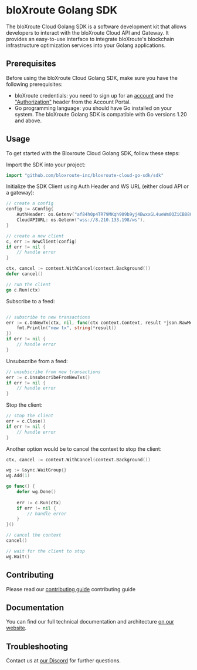 # bloXroute Golang SDK

The bloXroute Cloud Golang SDK is a software development kit that allows developers to interact with the bloXroute Cloud API and Gateway.
It provides an easy-to-use interface to integrate bloXroute's blockchain infrastructure optimization services into your Golang applications.

## Prerequisites

Before using the bloXroute Cloud Golang SDK, make sure you have the following prerequisites:

- bloXroute credentials: you need to sign up for an [account][account] and the ["Authorization"][authorization] header from the Account Portal.
- Go programming language: you should have Go installed on your system. The bloXroute Golang SDK is compatible with Go versions 1.20 and above.

## Usage

To get started with the Bloxroute Cloud Golang SDK, follow these steps:

Import the SDK into your project:

```go
import "github.com/bloxroute-inc/bloxroute-cloud-go-sdk/sdk"
```

Initialize the SDK Client using Auth Header and WS URL (either cloud API or a gateway):

```go
// create a config
config := &Config{
	AuthHeader: os.Getenv("af84h0p4TR79MKqh909b9yj4BwxxGL4ueWm0QZiCB88OzYelc7QOG2GB9QPMUefZ01wsgu7efSL4Mj6m6KPp0qFhN74m"),
	CloudAPIURL: os.Getenv("wss://8.210.133.198/ws"),
}

// create a new client
c, err := NewClient(config)
if err != nil {
    // handle error
}

ctx, cancel := context.WithCancel(context.Background())
defer cancel()

// run the client
go c.Run(ctx)
```

Subscribe to a feed:

```go

// subscribe to new transactions
err := c.OnNewTx(ctx, nil, func(ctx context.Context, result *json.RawMessage) {
    fmt.Println("new tx", string(*result))
})
if err != nil {
    // handle error
}
```

Unsubscribe from a feed:

```go
// unsubscribe from new transactions
err := c.UnsubscribeFromNewTxs()
if err != nil {
    // handle error
}
```

Stop the client:

```go
// stop the client
err = c.Close()
if err != nil {
    // handle error
}
```

Another option would be to cancel the context to stop the client:

```go
ctx, cancel := context.WithCancel(context.Background())

wg := &sync.WaitGroup{}
wg.Add(1)

go func() {
	defer wg.Done()
	
	err := c.Run(ctx)
	if err != nil { 
	    // handle error 
	}
}()

// cancel the context
cancel()

// wait for the client to stop
wg.Wait()
```

## Contributing

Please read our [contributing guide] contributing guide

## Documentation

You can find our full technical documentation and architecture [on our website][documentation].

## Troubleshooting

Contact us at [our Discord] for further questions.

[account]: https://portal.bloxroute.com/register
[authorization]: https://docs.bloXroute.com/apis/authorization-headers
[white paper]: https://bloxroute.com/wp-content/uploads/2019/01/whitepaper-V1.1-1.pdf
[documentation]: https://docs.bloxroute.com/
[our Discord]: https://discord.gg/jHgpN8b
[contributing guide]: https://github.com/bloXroute-Labs/bloxroute-sdk-go-private/blob/master/CONTRIBUTING.md

